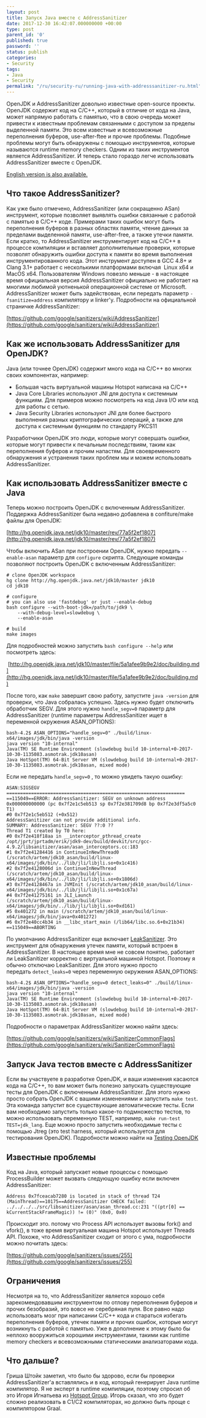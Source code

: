 ```yaml
---
layout: post
title: Запуск Java вместе с AddressSanitizer
date: 2017-12-30 16:42:07.000000000 +00:00
type: post
parent_id: '0'
published: true
password: ''
status: publish
categories:
- Security
tags:
- Java
- Security
permalink: "/ru/security-ru/running-java-with-addresssanitizer-ru.html"
---
```

OpenJDK и AddressSanitizer довольно известные open-source проекты. OpenJDK содержит код на C/C++, который в отличие от кода на Java, может напрямую работать с памятью, что в свою очередь может привести к известным проблемам связанными с доступом за пределы выделенной памяти. Это всем известные и всевозможные переполнения буферов, use-after-ftee и прочие проблемы. Подобные проблемы могут быть обнаружены с помощью инструментов, которые называются runtime memory checkers. Одним из таких инструментов является AddressSanitizer. И теперь стало гораздо легче использовать AddressSanitizer вместе с OpenJDK.

[English version is also available.](/fun/running-java-with-addresssanitizer.html)



## Что такое AddressSanitizer?

Как уже было отмечено, AddressSanitizer (или сокращенно ASan) инструмент, которые позволяет выявлять ошибки связанные с работой с памятью в C/C++ коде. Примерами таких ошибок могут быть переполнения буферов в разных областях памяти, чтение данных за пределами выделенной памяти, use-after-free, а также утечки памяти. Если кратко, то AddressSanitizer инструментирует код на C/C++ в процессе компиляции и вставляет дополнительные проверки, которые позволят обнаружить ошибки доступа к памяти во время выполнения инструментированного кода. Этот инструмент доступен в GCC 4.8+ и Clang 3.1+ работает с несколькими платформами включая&nbsp; Linux x64 и MacOS x64. Пользователям Windows повезло меньше - в настоящее время официальная версия AddressSanitizer официально не работает на многими любимой уютненькой операционной системе от Microsoft.&nbsp; AddressSanitizer может быть задействован, если передать параметр&nbsp;`-fsanitize=address`&nbsp;компилятору и linker'у. Подробности на официальной страничке AddressSanitizer:

[https://github.com/google/sanitizers/wiki/AddressSanitizer](https://github.com/google/sanitizers/wiki/AddressSanitizer)

## Как же использовать AddressSanitizer для OpenJDK?

Java (или точнее OpenJDK) содержит много кода на C/C++ во многих своих компонентах, например:

- Большая часть виртуальной машины Hotspot написана на C/C++
- Java Core Libraries используют JNI для доступа к системным функциям. Для примеров можно посмотреть на код Java I/O или код для работы с сетью.
- Java Security Libraries используют JNI для более быстрого выполнения разных криптографических операций, а также для доступа к системным функциям по стандарту PKCS11

Разработчики ОpenJDK это люди, которые могут совершать ошибки, которые могут привести к печальным последствиям, таким как переполнения буферов и прочим напастям. Для своевременного обнаружения и устранения таких проблем мы и можем использовать AddressSanitizer.

## Как использовать AddressSanitizer вместе с Java

Теперь можно построить OpenJDK с включенным AddressSanitizer. Поддержка AddressSanitizer была недавно добавлена в confiture/make файлы для OpenJDK:

[http://hg.openjdk.java.net/jdk10/master/rev/77a5f2ef1807](http://hg.openjdk.java.net/jdk10/master/rev/77a5f2ef1807)

Чтобы включить ASan при построении OpenJDK, нужно передать&nbsp;`--enable-asan` параметр для&nbsp;`configure`&nbsp;скрипта. Следующие команды позволяют построить OpenJDK с включенным AddressSanitizer:

```
# clone OpenJDK workspace
hg clone http://hg.openjdk.java.net/jdk10/master jdk10
cd jdk10

# configure
# you can also use 'fastdebug' or just --enable-debug
bash configure --with-boot-jdk=/path/to/jdk9 \
    --with-debug-level=slowdebug \
    --enable-asan

# build
make images
```

Для подробностей можно запустить&nbsp;`bash configure --help`&nbsp;или посмотреть здесь:

&nbsp;[http://hg.openjdk.java.net/jdk10/master/file/5a1afee9b9e2/doc/building.md](http://hg.openjdk.java.net/jdk10/master/file/5a1afee9b9e2/doc/building.md)

После того, как&nbsp;`make` завершит свою работу, запустите&nbsp;`java -version`&nbsp;для проверки, что Java собралась успешно. Здесь нужно будет отключить обработчик SEGV. Для этого нужно&nbsp;`handle_segv=0`&nbsp;параметр для AddressSanitizer (runtime параметры AddressSanitizer ищет в переменной окружения ASAN\_OPTIONS):

```
bash-4.2$ ASAN_OPTIONS="handle_segv=0" ./build/linux-x64/images/jdk/bin/java -version
java version "10-internal"
Java(TM) SE Runtime Environment (slowdebug build 10-internal+0-2017-10-30-1135083.asmotrak.jdk10asan)
Java HotSpot(TM) 64-Bit Server VM (slowdebug build 10-internal+0-2017-10-30-1135083.asmotrak.jdk10asan, mixed mode)
```

Если не передать&nbsp;`handle_segv=0` , то можно увидеть такую ошибку:

```
ASAN:SIGSEGV
=================================================================
==115049==ERROR: AddressSanitizer: SEGV on unknown address 0x000000000000 (pc 0x7f2e1c5eb513 sp 0x7f2e381709d8 bp 0x7f2e3df5a5c0 T1)
#0 0x7f2e1c5eb512 (+0x512)
AddressSanitizer can not provide additional info.
SUMMARY: AddressSanitizer: SEGV ??:0 ??
Thread T1 created by T0 here:
#0 0x7f2e418f18aa in __interceptor_pthread_create /opt/jprt/jprtadm/erik/jdk9-dev/build/devkit/src/gcc-4.9.2/libsanitizer/asan/asan_interceptors.cc:183
#1 0x7f2e41284416 in ContinueInNewThread0 (/scratch/artem/jdk10_asan/build/linux-x64/images/jdk/bin/../lib/jli/libjli.so+0x1c416)
#2 0x7f2e4128006d in ContinueInNewThread (/scratch/artem/jdk10_asan/build/linux-x64/images/jdk/bin/../lib/jli/libjli.so+0x1806d)
#3 0x7f2e4128467a in JVMInit (/scratch/artem/jdk10_asan/build/linux-x64/images/jdk/bin/../lib/jli/libjli.so+0x1c67a)
#4 0x7f2e41275161 in JLI_Launch (/scratch/artem/jdk10_asan/build/linux-x64/images/jdk/bin/../lib/jli/libjli.so+0xd161)
#5 0x401272 in main (/scratch/artem/jdk10_asan/build/linux-x64/images/jdk/bin/java+0x401272)
#6 0x7f2e40cc4b34 in __libc_start_main (/lib64/libc.so.6+0x21b34)
==115049==ABORTING
```

По умолчанию AddressSanitizer еще включает&nbsp;[LeakSanitizer](https://github.com/google/sanitizers/wiki/AddressSanitizerLeakSanitizer). Это инструмент для обнаружения утечек памяти, который встроен в AddressSanitizer. В настоящее время мне не совсем понятно, работает ли LeakSanitizer корректно с виртуальной машиной Hotspot. Поэтому я обычно отключаю LeakSanitizer. Для этого нужно просто передать&nbsp;`detect_leaks=0`&nbsp;через переменную окружения ASAN\_OPTIONS:

```
bash-4.2$ ASAN_OPTIONS="handle_segv=0 detect_leaks=0" ./build/linux-x64/images/jdk/bin/java -version
java version "10-internal"
Java(TM) SE Runtime Environment (slowdebug build 10-internal+0-2017-10-30-1135083.asmotrak.jdk10asan)
Java HotSpot(TM) 64-Bit Server VM (slowdebug build 10-internal+0-2017-10-30-1135083.asmotrak.jdk10asan, mixed mode)
```

Подробности о параметрах AddressSanitizer можно найти здесь:

[https://github.com/google/sanitizers/wiki/SanitizerCommonFlags](https://github.com/google/sanitizers/wiki/SanitizerCommonFlags)

## Запуск Java тестов вместе с AddressSanitizer

Если вы участвуете в разработке OpenJDK, и ваши изменения касаются кода на С/C++, то вам может быть полезно запускать существующие тесты для OpenJDK с включенным AddressSanitizer. Для этого нужно просто собрать OpenJDK с вашими изменениями и запустить `make test`. Эта команда запустит все существующие автоматические тесты. Если вам необходимо запустить только какое-то подмножество тестов, то можно использовать переменную TEST, например,&nbsp;`make run-test TEST=jdk_lang`. Еще можно просто запустить необходимые тесты с помощью Jtreg (это test harness, который используется для тестирования OpenJDK). Подробности можно найти на&nbsp;[Testing OpenJDK](http://hg.openjdk.java.net/jdk10/master/file/5a1afee9b9e2/doc/testing.md)

## Известные проблемы

Код на Java, который запускает новые процессы с помощью ProcessBuilder может вызвать следующую ошибку если включен AddressSanitizer:

```
Address 0x7fceacab7280 is located in stack of thread T24 (MainThread)==10175==AddressSanitizer CHECK failed: ../../../../src/libsanitizer/asan/asan_thread.cc:231 "((ptr[0] == kCurrentStackFrameMagic)) != (0)" (0x0, 0x0)
```

Происходит это. потому что Process API использует вызовы fork() and vfork(), в тоже время виртуальная машина Hotspot использует Threads API. Похоже, что AddressSanitizer сходит от этого с ума, подробности можно почитать здесь:

[https://github.com/google/sanitizers/issues/255](https://github.com/google/sanitizers/issues/255)

## Ограничения

Несмотря на то, что&nbsp;AddressSanitizer является хорошо себя зарекомендовавшим инструментом по отлову переполнения буферов и прочих безобразий, это вовсе не серебряная пуля. Все равно надо использовать мозг при написании C/C++ кода и стараться избегать переполнения буферов, утечек памяти и прочих ошибок, которые могут возникнуть с работой с памятью. Уже в дополнение к этому было бы неплохо вооружиться хорошими инструментами, такими как runtime memory checkers и всевозможными статическими анализаторами кода.

## Что дальше?

Гриша Штойк заметил, что было бы здорово, если бы проверки AddressSanitizer'а вставлялись и в код, который генерирует Java runtime компилятор. Я не эксперт в runtime компиляции, поэтому спросил об это Игоря Игнатьева из&nbsp;[Hotspot Group](http://openjdk.java.net/census#hotspot). Игорь сказал, что это будет сложно реализовать в C1/C2 компиляторах, но должно быть проще с компилятором Graal.

